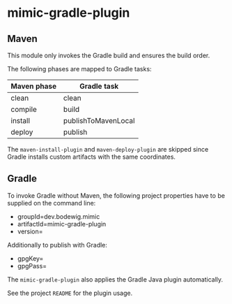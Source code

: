 # mimic-gradle-plugin

## Maven

This module only invokes the Gradle build and ensures the build order.

The following phases are mapped to Gradle tasks:

| Maven phase | Gradle task         |
| ----------- | ------------------- |
| clean       | clean               |
| compile     | build               |
| install     | publishToMavenLocal | 
| deploy      | publish             |

The `maven-install-plugin` and `maven-deploy-plugin` are skipped since Gradle installs custom artifacts with the same coordinates.


## Gradle

To invoke Gradle without Maven, the following project properties have to be supplied on the command line:

* groupId=dev.bodewig.mimic
* artifactId=mimic-gradle-plugin
* version=

Additionally to publish with Gradle:

* gpgKey=
* gpgPass=

The `mimic-gradle-plugin` also applies the Gradle Java plugin automatically.

See the project `README` for the plugin usage.
